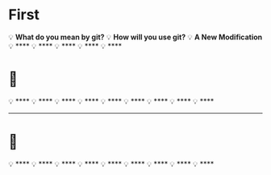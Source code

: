 # First 

💡 **What do you mean by git?**
💡 **How will you use git?**
💡 **A New Modification**
💡 ****
💡 ****
💡 ****
💡 ****
💡 ****
# 💌 
💡 ****
💡 ****
💡 ****
💡 ****
💡 ****
💡 ****
💡 ****
💡 ****
💡 ****

---
# 💌 
💡 ****
💡 ****
💡 ****
💡 ****
💡 ****
💡 ****
💡 ****
💡 ****
💡 ****

